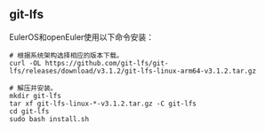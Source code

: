 


## git-lfs

EulerOS和openEuler使用以下命令安装：
```
# 根据系统架构选择相应的版本下载。
curl -OL https://github.com/git-lfs/git-lfs/releases/download/v3.1.2/git-lfs-linux-arm64-v3.1.2.tar.gz

# 解压并安装。
mkdir git-lfs
tar xf git-lfs-linux-*-v3.1.2.tar.gz -C git-lfs
cd git-lfs
sudo bash install.sh
```
